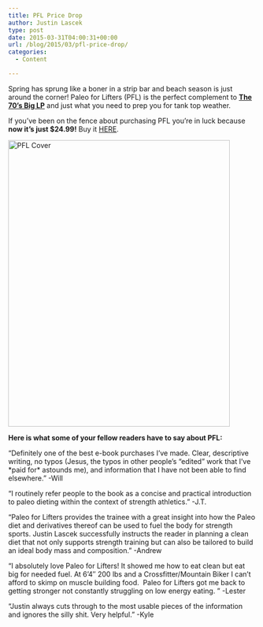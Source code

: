 ```yaml
---
title: PFL Price Drop
author: Justin Lascek
type: post
date: 2015-03-31T04:00:31+00:00
url: /blog/2015/03/pfl-price-drop/
categories:
  - Content

---
```

Spring has sprung like a boner in a strip bar and beach season is just around the corner! Paleo for Lifters (PFL) is the perfect complement to **<a href="/books/the-70s-big-lp/" target="_blank">The 70&#8217;s Big LP</a>** and just what you need to prep you for tank top weather.

If you&#8217;ve been on the fence about purchasing PFL you&#8217;re in luck because **now it&#8217;s just $24.99!** Buy it <a href="/books/pale-for-lifters/" target="_blank">HERE</a>.

[<img data-attachment-id="10681" data-permalink="/blog/2015/03/pfl-price-drop/pfl-cover/" data-orig-file="/2015/03/PFL-Cover.jpg" data-orig-size="600,776" data-comments-opened="1" data-image-meta="{&quot;aperture&quot;:&quot;0&quot;,&quot;credit&quot;:&quot;&quot;,&quot;camera&quot;:&quot;&quot;,&quot;caption&quot;:&quot;&quot;,&quot;created_timestamp&quot;:&quot;0&quot;,&quot;copyright&quot;:&quot;&quot;,&quot;focal_length&quot;:&quot;0&quot;,&quot;iso&quot;:&quot;0&quot;,&quot;shutter_speed&quot;:&quot;0&quot;,&quot;title&quot;:&quot;&quot;,&quot;orientation&quot;:&quot;1&quot;}" data-image-title="PFL Cover" data-image-description="" data-medium-file="/2015/03/PFL-Cover-155x200.jpg" data-large-file="/2015/03/PFL-Cover-450x582.jpg" class="aligncenter size-large wp-image-10681" src="/2015/03/PFL-Cover-450x582.jpg" alt="PFL Cover" width="450" height="582" srcset="/2015/03/PFL-Cover-450x582.jpg 450w, /2015/03/PFL-Cover-116x150.jpg 116w, /2015/03/PFL-Cover-155x200.jpg 155w, /2015/03/PFL-Cover-232x300.jpg 232w, /2015/03/PFL-Cover.jpg 600w" sizes="(max-width: 450px) 100vw, 450px" />][1]

**Here is what some of your fellow readers have to say about PFL:**

&#8220;Definitely one of the best e-book purchases I&#8217;ve made. Clear, descriptive writing, no typos (Jesus, the typos in other people&#8217;s &#8220;edited&#8221; work that I&#8217;ve \*paid for\* astounds me), and information that I have not been able to find elsewhere.&#8221; -Will

&#8220;I routinely refer people to the book as a concise and practical introduction to paleo dieting within the context of strength athletics.&#8221; -J.T.

&#8220;Paleo for Lifters provides the trainee with a great insight into how the Paleo diet and derivatives thereof can be used to fuel the body for strength sports. Justin Lascek successfully instructs the reader in planning a clean diet that not only supports strength training but can also be tailored to build an ideal body mass and composition.&#8221; -Andrew

&#8220;I absolutely love Paleo for Lifters! It showed me how to eat clean but eat big for needed fuel. At 6&#8217;4&#8243; 200 lbs and a Crossfitter/Mountain Biker I can&#8217;t afford to skimp on muscle building food.  Paleo for Lifters got me back to getting stronger not constantly struggling on low energy eating. &#8221; -Lester

&#8220;Justin always cuts through to the most usable pieces of the information and ignores the silly shit. Very helpful.&#8221; -Kyle

 [1]: /2015/03/PFL-Cover.jpg
